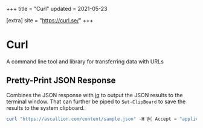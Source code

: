 +++
title = "Curl"
updated = 2021-05-23

[extra]
site = "https://curl.se/"
+++

# Curl
A command line tool and library for transferring data with URLs

## Pretty-Print JSON Response
Combines the JSON response with [jq](@/software/programs/jq.md#jq) to output the JSON results to the terminal window. That can further be piped to `Set-ClipBoard` to save the results to the system clipboard.

```powershell
curl "https://ascallion.com/content/sample.json" -H @{ Accept = "application/json" } -ContentType 'application/json' -UseBasicParsing | ForEach-Object { echo $_.Content } | jq '.'
```